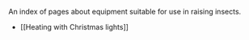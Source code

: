 An index of pages about equipment suitable for use in raising insects.

* [[Heating with Christmas lights]]